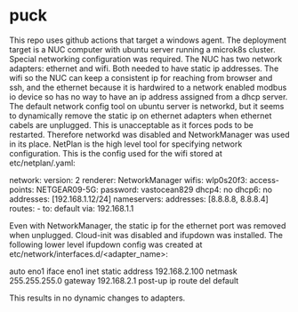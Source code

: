 # puck
This repo uses github actions that target a windows agent. The deployment target is a NUC computer with ubuntu server running a microk8s cluster. Special networking configuration was required. The NUC has two network adapters: ethernet and wifi. Both needed to have static ip addresses. The wifi so the NUC can keep a consistent ip for reaching from browser and ssh, and the ethernet because it is hardwired to a network enabled modbus io device so has no way to have an ip address assigned from a dhcp server. The default network config tool on ubuntu server is networkd, but it seems to dynamically remove the static ip on ethernet adapters when ethernet cabels are unplugged. This is unacceptable as it forces pods to be restarted. Therefore networkd was disabled and NetworkManager was used in its place. NetPlan is the high level tool for specifying network configuration. This is the config used for the wifi stored at etc/netplan/<file>.yaml:

network:
  version: 2
  renderer: NetworkManager
  wifis:
    wlp0s20f3:
      access-points:
        NETGEAR09-5G:
          password: vastocean829
      dhcp4: no
      dhcp6: no
      addresses: [192.168.1.12/24]
      nameservers:
        addresses: [8.8.8.8, 8.8.8.4]
      routes:
        - to: default
          via: 192.168.1.1

Even with NetworkManager, the static ip for the ethernet port was removed when unplugged. Cloud-init was disabled and ifupdown was installed. The following lower level ifupdown config was created at etc/network/interfaces.d/<adapter_name>:

auto eno1
iface eno1 inet static
    address 192.168.2.100
    netmask 255.255.255.0
    gateway 192.168.2.1
    post-up ip route del default
    
This results in no dynamic changes to adapters. 
